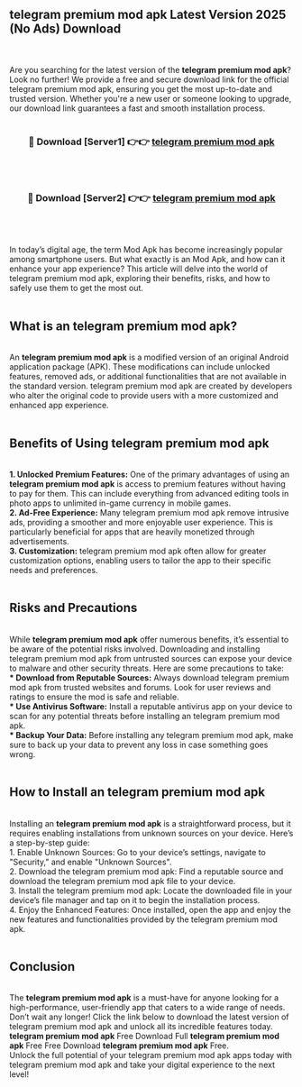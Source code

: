 ## telegram premium mod apk Latest Version 2025 (No Ads) Download
<br><br>
Are you searching for the latest version of the <strong>telegram premium mod apk</strong>? Look no further! We provide a free and secure download link for the official telegram premium mod apk, ensuring you get the most up-to-date and trusted version. Whether you're a new user or someone looking to upgrade, our download link guarantees a fast and smooth installation process.
<br>
<br>
<div align="center">
<h3>🔴 Download [Server1] 👉👉 <a href="https://modyolo.store/telegram_premium_mod_apk">telegram premium mod apk</a></h3><br>
<br>
<h3>🔴 Download [Server2] 👉👉 <a href="https://modyolo.store/telegram_premium_mod_apk">telegram premium mod apk</a></h3><br>
</div>
<br>
<br>
In today’s digital age, the term Mod Apk has become increasingly popular among smartphone users. But what exactly is an Mod Apk, and how can it enhance your app experience? This article will delve into the world of telegram premium mod apk, exploring their benefits, risks, and how to safely use them to get the most out.
<br>
<br>
<h2>What is an telegram premium mod apk?</h2>
<br>
An <strong>telegram premium mod apk</strong> is a modified version of an original Android application package (APK). These modifications can include unlocked features, removed ads, or additional functionalities that are not available in the standard version. telegram premium mod apk are created by developers who alter the original code to provide users with a more customized and enhanced app experience.
<br>
<br>
<h2>Benefits of Using telegram premium mod apk</h2>
<br>
<strong> 1. Unlocked Premium Features:</strong> One of the primary advantages of using an <strong>telegram premium mod apk</strong> is access to premium features without having to pay for them. This can include everything from advanced editing tools in photo apps to unlimited in-game currency in mobile games.
<br>
<strong> 2. Ad-Free Experience:</strong> Many telegram premium mod apk remove intrusive ads, providing a smoother and more enjoyable user experience. This is particularly beneficial for apps that are heavily monetized through advertisements.
<br>
<strong> 3. Customization:</strong> telegram premium mod apk often allow for greater customization options, enabling users to tailor the app to their specific needs and preferences.
<br>
<br>
<h2>Risks and Precautions</h2>
<br>
While <strong>telegram premium mod apk</strong> offer numerous benefits, it’s essential to be aware of the potential risks involved. Downloading and installing telegram premium mod apk from untrusted sources can expose your device to malware and other security threats. Here are some precautions to take:
<br>
<strong> * Download from Reputable Sources:</strong> Always download telegram premium mod apk from trusted websites and forums. Look for user reviews and ratings to ensure the mod is safe and reliable.
<br>
<strong> * Use Antivirus Software:</strong> Install a reputable antivirus app on your device to scan for any potential threats before installing an telegram premium mod apk.
<br>
<strong> * Backup Your Data:</strong> Before installing any telegram premium mod apk, make sure to back up your data to prevent any loss in case something goes wrong.
<br>
<br>
<h2>How to Install an telegram premium mod apk</h2>
<br>
Installing an <strong>telegram premium mod apk</strong> is a straightforward process, but it requires enabling installations from unknown sources on your device. Here’s a step-by-step guide:
<br>
 1. Enable Unknown Sources: Go to your device’s settings, navigate to "Security," and enable "Unknown Sources".
<br>
 2. Download the telegram premium mod apk: Find a reputable source and download the telegram premium mod apk file to your device.
<br>
 3. Install the telegram premium mod apk: Locate the downloaded file in your device’s file manager and tap on it to begin the installation process.
<br>
 4. Enjoy the Enhanced Features: Once installed, open the app and enjoy the new features and functionalities provided by the telegram premium mod apk.
<br>
<br>
<h2><strong>Conclusion</strong></h2>
<br>
The <strong>telegram premium mod apk</strong> is a must-have for anyone looking for a high-performance, user-friendly app that caters to a wide range of needs. Don’t wait any longer! Click the link below to download the latest version of telegram premium mod apk and unlock all its incredible features today.
<br>
<strong>telegram premium mod apk</strong> Free Download Full <strong>telegram premium mod apk</strong> Free Free Download <strong>telegram premium mod apk</strong> Free.
<br>
Unlock the full potential of your telegram premium mod apk apps today with telegram premium mod apk and take your digital experience to the next level!

